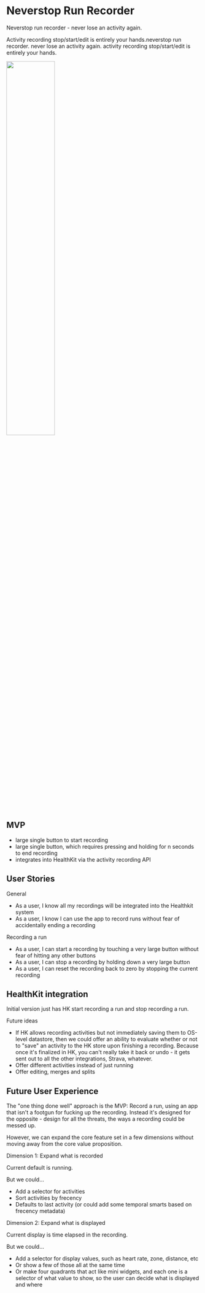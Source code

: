 # Neverstop Run Recorder

Neverstop run recorder - never lose an activity again.

Activity recording stop/start/edit is entirely your hands.neverstop run recorder. never lose an activity again. activity recording stop/start/edit is entirely your hands.

<img width="50%" src="https://user-images.githubusercontent.com/50103/271848852-695fb7b5-3b6f-4a52-ada1-e4c7b90d397a.png">

## MVP

- large single button to start recording
- large single button, which requires pressing and holding for n seconds to end recording
- integrates into HealthKit via the activity recording API

## User Stories

General
- As a user, I know all my recordings will be integrated into the Healthkit system
- As a user, I know I can use the app to record runs without fear of accidentally ending a recording

Recording a run
- As a user, I can start a recording by touching a very large button without fear of hitting any other buttons
- As a user, I can stop a recording by holding down a very large button
- As a user, I can reset the recording back to zero by stopping the current recording

## HealthKit integration

Initial version just has HK start recording a run and stop recording a run.

Future ideas
- If HK allows recording activities but not immediately saving them to OS-level datastore, then we could offer an ability to evaluate whether or not to "save" an activity to the HK store upon finishing a recording. Because once it's finalized in HK, you can't really take it back or undo - it gets sent out to all the other integrations, Strava, whatever.
- Offer different activities instead of just running
- Offer editing, merges and splits

## Future User Experience

The "one thing done well" approach is the MVP: Record a run, using an app that isn't a footgun for fucking up the recording. Instead it's designed for the opposite - design for all the threats, the ways a recording could be messed up.

However, we can expand the core feature set in a few dimensions without moving away from the core value proposition.

Dimension 1: Expand what is recorded

Current default is running.

But we could...

  - Add a selector for activities
  - Sort activities by frecency
  - Defaults to last activity (or could add some temporal smarts based on frecency metadata)

Dimension 2: Expand what is displayed

Current display is time elapsed in the recording.

But we could...

- Add a selector for display values, such as heart rate, zone, distance, etc
- Or show a few of those all at the same time
- Or make four quadrants that act like mini widgets, and each one is a selector of what value to show, so the user can decide what is displayed and where

